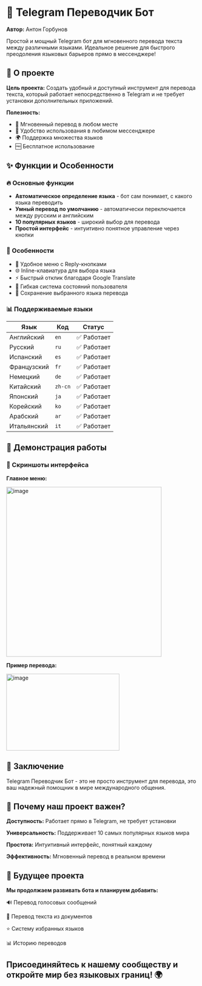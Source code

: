 # 🤖 Telegram Переводчик Бот

**Автор:** Антон Горбунов

Простой и мощный Telegram бот для мгновенного перевода текста между различными языками. Идеальное решение для быстрого преодоления языковых барьеров прямо в мессенджере!

## 🎯 О проекте

**Цель проекта:** Создать удобный и доступный инструмент для перевода текста, который работает непосредственно в Telegram и не требует установки дополнительных приложений.

**Полезность:**
- 🚀 Мгновенный перевод в любом месте
- 💬 Удобство использования в любимом мессенджере
- 🌍 Поддержка множества языков
- 🆓 Бесплатное использование

## ✨ Функции и Особенности

### 🔥 Основные функции
- **Автоматическое определение языка** - бот сам понимает, с какого языка переводить
- **Умный перевод по умолчанию** - автоматически переключается между русским и английским
- **10 популярных языков** - широкий выбор для перевода
- **Простой интерфейс** - интуитивно понятное управление через кнопки

### 🎨 Особенности
- 📱 Удобное меню с Reply-кнопками
- 🌐 Inline-клавиатура для выбора языка
- ⚡ Быстрый отклик благодаря Google Translate
- 🔄 Гибкая система состояний пользователя
- 💾 Сохранение выбранного языка перевода

### 📊 Поддерживаемые языки
| Язык | Код | Статус |
|------|-----|--------|
| Английский | `en` | ✅ Работает |
| Русский | `ru` | ✅ Работает |
| Испанский | `es` | ✅ Работает |
| Французский | `fr` | ✅ Работает |
| Немецкий | `de` | ✅ Работает |
| Китайский | `zh-cn` | ✅ Работает |
| Японский | `ja` | ✅ Работает |
| Корейский | `ko` | ✅ Работает |
| Арабский | `ar` | ✅ Работает |
| Итальянский | `it` | ✅ Работает |

## 🎥 Демонстрация работы

### 📸 Скриншоты интерфейса

**Главное меню:**

<img width="409" height="447" alt="image" src="https://github.com/user-attachments/assets/8e51803e-9964-4dd3-832e-591b2cdb6d59" />

**Пример перевода:**

<img width="298" height="202" alt="image" src="https://github.com/user-attachments/assets/cc4ee262-2be1-4128-9404-5dde1f83b143" />

## 🎯 Заключение
Telegram Переводчик Бот - это не просто инструмент для перевода, это ваш надежный помощник в мире международного общения.

## 🌟 Почему наш проект важен?
**Доступность:** Работает прямо в Telegram, не требует установки

**Универсальность:** Поддерживает 10 самых популярных языков мира

**Простота:** Интуитивный интерфейс, понятный каждому

**Эффективность:** Мгновенный перевод в реальном времени

## 🚀 Будущее проекта
**Мы продолжаем развивать бота и планируем добавить:**

🔊 Перевод голосовых сообщений

📁 Перевод текста из документов

⭐ Систему избранных языков

📊 Историю переводов

## Присоединяйтесь к нашему сообществу и откройте мир без языковых границ! 🌍
